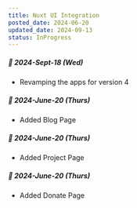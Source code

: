 ```yaml
---
title: Nuxt UI Integration
posted_date: 2024-06-20
updated_date: 2024-09-13
status: InProgress
---
```


##### 📅 2024-Sept-18 (Wed)

- <span class="text-muted-foreground">Revamping the apps for version 4</span>

##### 📅 2024-June-20 (Thurs)

- <span class="text-muted-foreground">Added Blog Page</span>

##### 📅 2024-June-20 (Thurs)

- <span class="text-muted-foreground">Added Project Page</span>

##### 📅 2024-June-20 (Thurs)

- <span class="text-muted-foreground">Added Donate Page</span>
